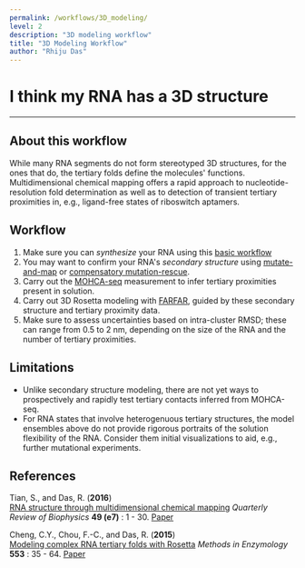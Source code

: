 ```yaml
---
permalink: /workflows/3D_modeling/
level: 2
description: "3D modeling workflow"
title: "3D Modeling Workflow"
author: "Rhiju Das"
---
```


# I think my RNA has a 3D structure

<hr/>

## About this workflow
While many RNA segments do not form stereotyped 3D structures, for the ones that do, the tertiary folds define the molecules' functions. Multidimensional chemical mapping offers a rapid approach to nucleotide-resolution fold determination as well as to detection of transient tertiary proximities in, e.g., ligand-free states of riboswitch aptamers.

## Workflow

1. Make sure you can *synthesize* your RNA using this [basic workflow](workflows/from-scratch/)
2. You may want to confirm your RNA's *secondary structure* using [mutate-and-map](workflows/2d_modeling/) or [compensatory mutation-rescue](workflows/mutation_rescue). 
3. Carry out the [MOHCA-seq](MOHCA_seq/) measurement to infer tertiary proximities present in solution.
4. Carry out 3D Rosetta modeling with [FARFAR](rna_denovo/), guided by these secondary structure and tertiary proximity data.
5. Make sure to assess uncertainties based on intra-cluster RMSD; these can range from 0.5 to 2 nm, depending on the size of the RNA and the number of tertiary proximities.
 
## Limitations
+ Unlike secondary structure modeling, there are not yet ways to prospectively and rapidly test tertiary contacts inferred from MOHCA-seq.
+ For RNA states that involve heterogenuous tertiary structures, the model ensembles above do not provide rigorous portraits of the solution flexibility of the RNA. Consider them initial visualizations to aid, e.g., further mutational experiments. 
 
## References

>	
Tian, S., and Das, R. (**2016**)  
[RNA structure through multidimensional chemical mapping](http://journals.cambridge.org/action/displayAbstract?fromPage=online&aid=10242118&fulltextType=RV&fileId=S0033583516000020)
*Quarterly Review of Biophysics* **49 (e7)** : 1 - 30. [Paper](https://daslab.stanford.edu/site_data/pub_pdf/2016_Tian_QRB.pdf)

>
Cheng, C.Y., Chou, F.-C., and Das, R. (**2015**) <br/> [Modeling complex RNA tertiary folds with Rosetta](http://www.sciencedirect.com/science/article/pii/S0076687914000524)
*Methods in Enzymology* **553** : 35 - 64.
[Paper](https://daslab.stanford.edu/site_data/pub_pdf/2015_Cheng_MethEnzym.pdf)


